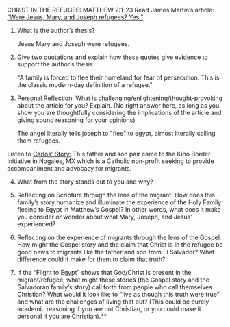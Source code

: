 CHRIST IN THE REFUGEE: MATTHEW 2:1-23
Read James Martin’s article: [“Were Jesus, Mary, and Joseph refugees? Yes.”](https://www.americamagazine.org/faith/2017/12/27/were-jesus-mary-and-joseph-refugees-yes) 

1.  What is the author’s thesis?  
      
      Jesus Mary and Joseph were refugees.
    
2.  Give two quotations and explain how these quotes give evidence to support the author’s thesis.  
      
      "A family is forced to flee their homeland for fear of persecution. This is the classic modern-day definition of a refugee."
      
    
3.  Personal Reflection: What is challenging/enlightening/thought-provoking about the article for you? Explain. (No right answer here, as long as you show you are thoughtfully considering the implications of the article and giving sound reasoning for your opinions)  
      
      The angel literally tells joseph to "flee" to egypt, almost literally calling them refugees. 
    

  

Listen to [Carlos’ Story:](https://drive.google.com/file/d/1RtRQL8ObRQTVd5nBMRBB2m1mcQ6cx9NO/view?usp=sharing) This father and son pair came to the Kino Border Initiative in Nogales, MX which is a Catholic non-profit seeking to provide accompaniment and advocacy for migrants. 

4.  What from the story stands out to you and why?  
      
      
      
    
5.  Reflecting on Scripture through the lens of the migrant: How does this family’s story humanize and illuminate the experience of the Holy Family fleeing to Egypt in Matthew’s Gospel? In other words, what does it make you consider or wonder about what Mary, Joseph, and Jesus’ experienced?  
      
      
      
    
6.  Reflecting on the experience of migrants through the lens of the Gospel: How might the Gospel story and the claim that Christ is in the refugee be good news to migrants like the father and son from El Salvador? What difference could it make for them to claim that truth?  
      
      
      
      
    
7.  If the “Flight to Egypt” shows that God/Christ is present in the migrant/refugee, what might these stories (the Gospel story and the Salvadoran family’s story) call forth from people who call themselves Christian? What would it look like to “live as though this truth were true” and what are the challenges of living that out? (This could be purely academic reasoning if you are not Christian, or you could make it personal if you are Christian).**